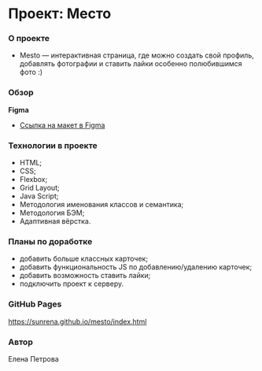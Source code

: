# Проект: Место

### О проекте
* Mesto — интерактивная страница, где можно создать свой профиль, добавлять фотографии и ставить лайки особенно полюбившимся фото :)

### Обзор

**Figma**
* [Ссылка на макет в Figma](https://www.figma.com/file/2cn9N9jSkmxD84oJik7xL7/JavaScript.-Sprint-4?node-id=0%3A1)

### Технологии в проекте
* HTML;
* CSS;
* Flexbox;
* Grid Layout;
* Java Script;
* Методология именования классов и семантика;
* Методология БЭМ;
* Адаптивная вёрстка. 

### Планы по доработке
* добавить больше классных карточек;
* добавить функциональность JS по добавлению/удалению карточек;
* добавить возможность ставить лайки;
* подключить проект к серверу.

### GitHub Pages
https://sunrena.github.io/mesto/index.html 

### Автор
Елена Петрова